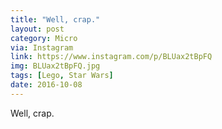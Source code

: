 ```yaml
---
title: "Well, crap."
layout: post
category: Micro
via: Instagram
link: https://www.instagram.com/p/BLUax2tBpFQ
img: BLUax2tBpFQ.jpg
tags: [Lego, Star Wars]
date: 2016-10-08
---
```

Well, crap.